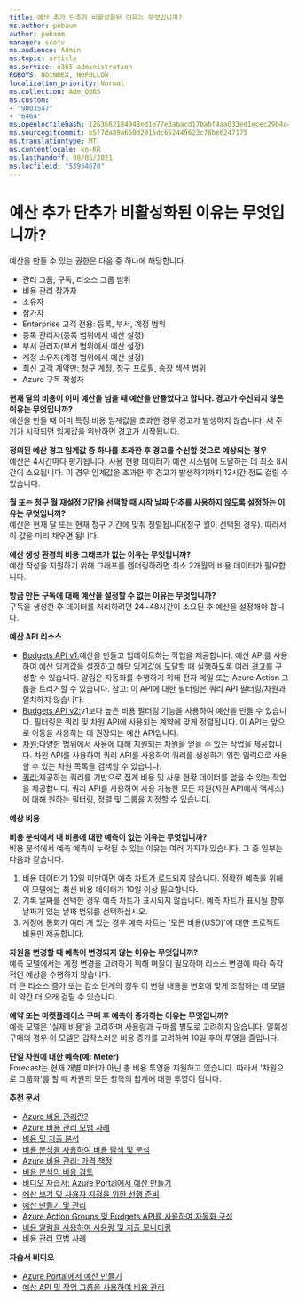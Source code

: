 ```yaml
---
title: 예산 추가 단추가 비활성화된 이유는 무엇입니까?
ms.author: pebaum
author: pebaum
manager: scotv
ms.audience: Admin
ms.topic: article
ms.service: o365-administration
ROBOTS: NOINDEX, NOFOLLOW
localization_priority: Normal
ms.collection: Adm_O365
ms.custom:
- "9003547"
- "6464"
ms.openlocfilehash: 1263662184948ed1e77e3abacd17babf4aa033ed1ecec29b4c4afc26d6da56f0
ms.sourcegitcommit: b5f7da89a650d2915dc652449623c78be6247175
ms.translationtype: MT
ms.contentlocale: ko-KR
ms.lasthandoff: 08/05/2021
ms.locfileid: "53954678"
---
```

# <a name="why-is-the-add-budget-button-disabled-for-me"></a>예산 추가 단추가 비활성화된 이유는 무엇입니까?

예산을 만들 수 있는 권한은 다음 중 하나에 해당합니다.

- 관리 그룹, 구독, 리소스 그룹 범위
- 비용 관리 참가자
- 소유자
- 참가자
- Enterprise 고객 전용: 등록, 부서, 계정 범위
- 등록 관리자(등록 범위에서 예산 설정)
- 부서 관리자(부서 범위에서 예산 설정)
- 계정 소유자(계정 범위에서 예산 설정)
- 최신 고객 계약만: 청구 계정, 청구 프로필, 송장 섹션 범위
- Azure 구독 작성자

**현재 달의 비용이 이미 예산을 넘을 때 예산을 만들었다고 합니다. 경고가 수신되지 않은 이유는 무엇입니까?**  
예산을 만들 때 이미 특정 비용 임계값을 초과한 경우 경고가 발생하지 않습니다. 새 주기가 시작되면 임계값을 위반하면 경고가 시작됩니다.

**정의된 예산 경고 임계값 중 하나를 초과한 후 경고를 수신할 것으로 예상되는 경우**  
예산은 4시간마다 평가됩니다. 사용 현황 데이터가 예산 시스템에 도달하는 데 최소 8시간이 소요됩니다. 이 경우 임계값을 초과한 후 경고가 발생하기까지 12시간 정도 걸릴 수 있습니다.

**월 또는 청구 월 재설정 기간을 선택할 때 시작 날짜 단추를 사용하지 않도록 설정하는 이유는 무엇입니까?**  
예산은 현재 달 또는 현재 청구 기간에 맞춰 정렬됩니다(청구 월이 선택된 경우). 따라서 이 값을 미리 채우면 됩니다.

**예산 생성 환경의 비용 그래프가 없는 이유는 무엇입니까?**  
예산 작성을 지원하기 위해 그래프를 렌더링하려면 최소 2개월의 비용 데이터가 필요합니다.

**방금 만든 구독에 대해 예산을 설정할 수 없는 이유는 무엇입니까?**  
구독을 생성한 후 데이터를 처리하려면 24~48시간이 소요된 후 예산을 설정해야 합니다.

**예산 API 리소스**

- [Budgets API v1:](https://docs.microsoft.com/rest/api/consumption/budgets?WT.mc_id=Portal-Microsoft_Azure_Support)예산을 만들고 업데이트하는 작업을 제공합니다. 예산 API를 사용하여 예산 임계값을 설정하고 해당 임계값에 도달할 때 실행하도록 여러 경고를 구성할 수 있습니다. 알림은 자동화를 수행하기 위해 전자 메일 또는 Azure Action 그룹을 트리거할 수 있습니다. 참고: 이 API에 대한 필터링은 쿼리 API 필터링/차원과 일치하지 않습니다.
- [Budgets API v2:](https://github.com/Azure/azure-rest-api-specs/blob/master/specification/cost-management/resource-manager/Microsoft.CostManagement/preview/2019-04-01-preview/examples/CreateOrUpdateBudget.json)v1보다 높은 비용 필터링 기능을 사용하여 예산을 만들 수 있습니다. 필터링은 쿼리 및 차원 API에 사용되는 계약에 맞게 정렬됩니다. 이 API는 앞으로 이동을 사용하는 데 권장되는 예산 API입니다.
- [차원:](https://docs.microsoft.com/rest/api/cost-management/dimensions?WT.mc_id=Portal-Microsoft_Azure_Support)다양한 범위에서 사용에 대해 지원되는 차원을 얻을 수 있는 작업을 제공합니다. 차원 API를 사용하여 쿼리 API를 사용하여 쿼리를 생성하기 위한 입력으로 사용할 수 있는 차원 목록을 검색할 수 있습니다.
- [쿼리:](https://docs.microsoft.com/rest/api/cost-management/query?WT.mc_id=Portal-Microsoft_Azure_Support)제공하는 쿼리를 기반으로 집계 비용 및 사용 현황 데이터를 얻을 수 있는 작업을 제공합니다. 쿼리 API를 사용하여 사용 가능한 모든 차원(차원 API에서 액세스)에 대해 원하는 필터링, 정렬 및 그룹을 지정할 수 있습니다.

**예상 비용**

**비용 분석에서 내 비용에 대한 예측이 없는 이유는 무엇입니까?**  
비용 분석에서 예측 예측이 누락될 수 있는 이유는 여러 가지가 있습니다. 그 중 일부는 다음과 같습니다.

1. 비용 데이터가 10일 미만이면 예측 차트가 로드되지 않습니다. 정확한 예측을 위해 이 모델에는 최신 비용 데이터가 10일 이상 필요합니다.
2. 기록 날짜를 선택한 경우 예측 차트가 표시되지 않습니다. 예측 차트가 표시될 향후 날짜가 있는 날짜 범위를 선택하십시오.
3. 계정에 통화가 여러 개 있는 경우 예측 차트는 '모든 비용(USD)'에 대한 프로젝트 비용만 제공합니다.

**자원을 변경할 때 예측이 변경되지 않는 이유는 무엇입니까?**  
예측 모델에서는 계정 변경을 고려하기 위해 며칠이 필요하며 리소스 변경에 따라 즉각적인 예상을 수행하지 않습니다.  
더 큰 리소스 증가 또는 감소 단계의 경우 이 변경 내용을 변호에 맞게 조정하는 데 모델이 약간 더 오래 걸릴 수 있습니다.

**예약 또는 마켓플레이스 구매 후 예측이 증가하는 이유는 무엇입니까?**  
예측 모델은 '실제 비용'을 고려하며 사용량과 구매를 별도로 고려하지 않습니다. 일회성 구매의 경우 이 모델은 갑작스러운 비용 증가를 고려하여 10일 후의 투영을 줄입니다.

**단일 차원에 대한 예측(예: Meter)**  
Forecast는 현재 개별 미터가 아닌 총 비용 투영을 지원하고 있습니다. 따라서 '차원으로 그룹화'를 할 때 차원의 모든 항목의 합계에 대한 투영이 됩니다.

**추천 문서**

- [Azure 비용 관리란?](https://docs.microsoft.com/azure/cost-management/overview-cost-mgt?WT.mc_id=Portal-Microsoft_Azure_Support)
- [Azure 비용 관리 모범 사례](https://docs.microsoft.com/azure/cost-management/cost-mgt-best-practices?WT.mc_id=Portal-Microsoft_Azure_Support)
- [비용 및 지출 분석](https://docs.microsoft.com/azure/cost-management/quick-acm-cost-analysis?WT.mc_id=Portal-Microsoft_Azure_Support)
- [비용 분석을 사용하여 비용 탐색 및 분석](https://docs.microsoft.com/azure/cost-management/quick-acm-cost-analysis?WT.mc_id=Portal-Microsoft_Azure_Support)
- [Azure 비용 관리: 가격 책정](https://azure.microsoft.com/services/cost-management/#pricing)
- [비용 분석의 비용 검토](https://docs.microsoft.com/azure/cost-management-billing/costs/quick-acm-cost-analysis?WT.mc_id=Portal-Microsoft_Azure_Support#review-costs-in-cost-analysis)
- [비디오 자습서: Azure Portal에서 예산 만들기](https://www.youtube.com/watch?v=ExIVG_Gr45A&t=4s)
- [예산 보기 및 사용자 지정을 위한 선행 준비](https://docs.microsoft.com/azure/cost-management-billing/costs/tutorial-acm-create-budgets?WT.mc_id=Portal-Microsoft_Azure_Support#prerequisites)
- [예산 만들기 및 관리](https://docs.microsoft.com/azure/cost-management-billing/costs/tutorial-acm-create-budgets?WT.mc_id=Portal-Microsoft_Azure_Support#create-a-budget-in-the-azure-portal)
- [Azure Action Groups 및 Budgets API를 사용하여 자동화 구성](https://docs.microsoft.com/azure/cost-management/tutorial-acm-create-budgets?WT.mc_id=Portal-Microsoft_Azure_Support#trigger-an-action-group)
- [비용 알림을 사용하여 사용량 및 지출 모니터링](https://docs.microsoft.com/azure/cost-management/cost-mgt-alerts-monitor-usage-spending?WT.mc_id=Portal-Microsoft_Azure_Support)
- [비용 관리 모범 사례](https://docs.microsoft.com/azure/cost-management/cost-mgt-best-practices?WT.mc_id=Portal-Microsoft_Azure_Support)  

**자습서 비디오**

- [Azure Portal에서 예산 만들기](https://go.microsoft.com/fwlink/?linkid=2146761)
- [예산 API 및 작업 그룹을 사용하여 비용 관리](https://go.microsoft.com/fwlink/?linkid=2147038)